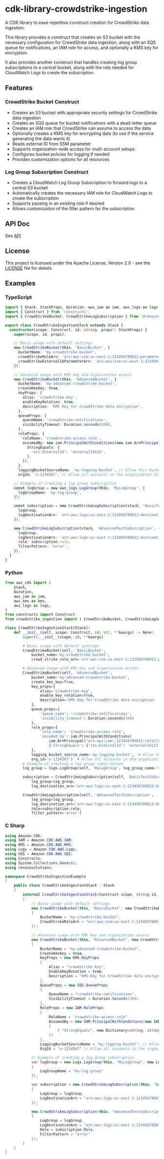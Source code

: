 # cdk-library-crowdstrike-ingestion

A CDK library to ease repetitive construct creation for CrowdStrike data ingestion.

This library provides a construct that creates an S3 bucket with the necessary configuration for CrowdStrike data ingestion, along with an SQS queue for notifications, an IAM role for access, and optionally a KMS key for encryption.

It also provides another construct that handles creating log group subscriptions to a central bucket, along with the role needed for CloudWatch Logs to create the subscription.

## Features

### CrowdStrike Bucket Construct

- Creates an S3 bucket with appropriate security settings for CrowdStrike data ingestion
- Creates an SQS queue for bucket notifications with a dead-letter queue
- Creates an IAM role that CrowdStrike can assume to access the data
- Optionally creates a KMS key for encrypting data (to use if the service generating the data wants it)
- Reads external ID from SSM parameter
- Supports organization-wide access for multi-account setups
- Configures bucket policies for logging if needed
- Provides customization options for all resources

### Log Group Subscription Construct

- Creates a CloudWatch Log Group Subscription to forward logs to a central S3 bucket
- Automatically creates the necessary IAM role for CloudWatch Logs to create the subscription
- Supports passing in an existing role if desired
- Allows customization of the filter pattern for the subscription

## API Doc

See [API](API.md)

## License

This project is licensed under the Apache License, Version 2.0 - see the [LICENSE](LICENSE) file for details.

## Examples

### TypeScript

```typescript
import { Stack, StackProps, Duration, aws_iam as iam, aws_logs as logs } from 'aws-cdk-lib';
import { Construct } from 'constructs';
import { CrowdStrikeBucket, CrowdStrikeLogSubscription } from '@renovosolutions/cdk-library-crowdstrike-ingestion';

export class CrowdStrikeIngestionStack extends Stack {
  constructor(scope: Construct, id: string, props?: StackProps) {
    super(scope, id, props);

    // Basic usage with default settings
    new CrowdStrikeBucket(this, 'BasicBucket', {
      bucketName: 'my-crowdstrike-bucket',
      crowdStrikeRoleArn: 'arn:aws:ssm:us-east-1:123456789012:parameter/custom/crowdstrike/roleArn',
      crowdStrikeExternalIdParameterArn: 'arn:aws:ssm:us-east-1:123456789012:parameter/custom/crowdstrike/externalId',
    });

    // Advanced usage with KMS key and organization access
    new CrowdStrikeBucket(this, 'AdvancedBucket', {
      bucketName: 'my-advanced-crowdstrike-bucket',
      createKmsKey: true,
      keyProps: {
        alias: 'crowdstrike-key',
        enableKeyRotation: true,
        description: 'KMS Key for CrowdStrike data encryption',
      },
      queueProps: {
        queueName: 'crowdstrike-notifications',
        visibilityTimeout: Duration.seconds(300),
      },
      roleProps: {
        roleName: 'crowdstrike-access-role',
        assumedBy: new iam.PrincipalWithConditions(new iam.ArnPrincipal('arn:aws:iam::123456789012:role/CrowdStrikeRole'), {
          StringEquals: {
            'sts:ExternalId': 'externalId123',
          },
        }),
      },
      loggingBucketSourceName: 'my-logging-bucket', // Allow this bucket to send access logs
      orgId: 'o-1234567', // Allow all accounts in the organization to write to the bucket    });

    // Example of creating a log group subscription
    const logGroup = new aws_logs.LogGroup(this, 'MyLogGroup', {
      logGroupName: 'my-log-group',
    });

    const subscription = new CrowdStrikeLogSubscription(stack, 'BasicTestSubscription', {
      logGroup,
      logDestinationArn: 'arn:aws:logs:us-east-1:123456789012:destination:test-destination',
    });

    new CrowdStrikeLogSubscription(stack, 'AdvancedTestSubscription', {
      logGroup,
      logDestinationArn: 'arn:aws:logs:us-east-1:123456789012:destination:another-test-destination',
      role: subscription.role,
      filterPattern: 'error',
    });
  }
}
```

### Python

```python
from aws_cdk import (
    Stack,
    Duration,
    aws_iam as iam,
    aws_kms as kms,
    aws_logs as logs,
)
from constructs import Construct
from crowdstrike_ingestion import ( CrowdStrikeBucket, CrowdStrikeLogSubscription )

class CrowdStrikeIngestionStack(Stack):
    def __init__(self, scope: Construct, id: str, **kwargs) -> None:
        super().__init__(scope, id, **kwargs)

        # Basic usage with default settings
        CrowdStrikeBucket(self, 'BasicBucket',
            bucket_name='my-crowdstrike-bucket',
            crowd_strike_role_arn='arn:aws:ssm:us-east-1:123456789012:parameter/custom/crowdstrike/roleArn',            crowd_strike_external_id_parameter_arn='arn:aws:ssm:us-east-1:123456789012:parameter/custom/crowdstrike/externalId')

        # Advanced usage with KMS key and organization access
        CrowdStrikeBucket(self, 'AdvancedBucket',
            bucket_name='my-advanced-crowdstrike-bucket',
            create_kms_key=True,
            key_props={
                alias='crowdstrike-key',
                enable_key_rotation=True,
                description='KMS Key for CrowdStrike data encryption'
            },
            queue_props={
                'queue_name': 'crowdstrike-notifications',
                'visibility_timeout': Duration.seconds(300)
            },
            role_props={
                'role_name': 'crowdstrike-access-role',
                'assumed_by': iam.PrincipalWithConditions(
                    iam.ArnPrincipal('arn:aws:iam::123456789012:role/CrowdStrikeRole'),
                    {'StringEquals': {'sts:ExternalId': 'externalId123'}})
            },
            logging_bucket_source_name='my-logging-bucket',  # Allow this bucket to send access logs
            org_id='o-1234567')  # Allow all accounts in the organization to write to the bucket
        # Example of creating a log group subscription
        log_group = logs.LogGroup(self, 'MyLogGroup', log_group_name='my-log-group')

        subscription = CrowdStrikeLogSubscription(self, 'BasicTestSubscription',
            log_group=log_group,
            log_destination_arn='arn:aws:logs:us-east-1:123456789012:destination:test-destination')

        CrowdStrikeLogSubscription(self, 'AdvancedTestSubscription',
            log_group=log_group,
            log_destination_arn='arn:aws:logs:us-east-1:123456789012:destination:another-test-destination',
            role=subscription.role,
            filter_pattern='error')
```

### C Sharp

```csharp
using Amazon.CDK;
using IAM = Amazon.CDK.AWS.IAM;
using KMS = Amazon.CDK.AWS.KMS;
using Logs = Amazon.CDK.AWS.Logs;
using SQS = Amazon.CDK.AWS.SQS;
using Constructs;
using System.Collections.Generic;
using renovosolutions;

namespace CrowdStrikeIngestionExample
{
    public class CrowdStrikeIngestionStack : Stack
    {
        internal CrowdStrikeIngestionStack(Construct scope, string id, IStackProps props = null) : base(scope, id, props)
        {
            // Basic usage with default settings
            new CrowdStrikeBucket(this, "BasicBucket", new CrowdStrikeBucketProps
            {
                BucketName = "my-crowdstrike-bucket",
                CrowdStrikeRoleArn = "arn:aws:ssm:us-east-1:123456789012:parameter/custom/crowdstrike/roleArn",                CrowdStrikeExternalIdParameterArn = "arn:aws:ssm:us-east-1:123456789012:parameter/custom/crowdstrike/externalId"
            });

            // Advanced usage with KMS key and organization access
            new CrowdStrikeBucket(this, "AdvancedBucket", new CrowdStrikeBucketProps
            {
                BucketName = "my-advanced-crowdstrike-bucket",
                CreateKmsKey = true,
                KeyProps = new KMS.KeyProps
                {
                    Alias = "crowdstrike-key",
                    EnableKeyRotation = true,
                    Description = "KMS Key for CrowdStrike data encryption"
                },
                QueueProps = new SQS.QueueProps
                {
                    QueueName = "crowdstrike-notifications",
                    VisibilityTimeout = Duration.Seconds(300)
                },
                RoleProps = new IAM.RoleProps
                {
                    RoleName = "crowdstrike-access-role"
                    AssumedBy = new IAM.PrincipalWithConditions(new IAM.ArnPrincipal("arn:aws:iam::123456789012:role/CrowdStrikeRole"), new Dictionary<string, object>
                    {
                        { "StringEquals", new Dictionary<string, string> { { "sts:ExternalId", "externalId123" } } }
                    })
                },
                LoggingBucketSourceName = "my-logging-bucket", // Allow this bucket to send access logs
                OrgId = "o-1234567" // Allow all accounts in the organization to write to the bucket            });

            // Example of creating a log group subscription
            var logGroup = new Logs.LogGroup(this, "MyLogGroup", new Logs.LogGroupProps
            {
                LogGroupName = "my-log-group"
            });

            var subscription = new CrowdStrikeLogSubscription(this, "BasicTestSubscription", new CrowdStrikeLogSubscriptionProps
            {
                LogGroup = logGroup,
                LogDestinationArn = "arn:aws:logs:us-east-1:123456789012:destination:test-destination"
            });

            new CrowdStrikeLogSubscription(this, "AdvancedTestSubscription", new CrowdStrikeLogSubscriptionProps
            {
                LogGroup = logGroup,
                LogDestinationArn = "arn:aws:logs:us-east-1:123456789012:destination:another-test-destination",
                Role = subscription.Role,
                FilterPattern = "error"
            });
        }
    }
}
```

